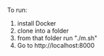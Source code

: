 To run:
1) install Docker
2) clone into a folder
3) from that folder run "./m.sh"
4) Go to http://localhost:8000